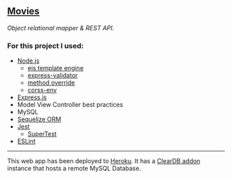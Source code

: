 [Movies](https://smg-movies.herokuapp.com/)
---

_Object relational mapper & REST API._
<h3>For this project I used:</h3>  

- [Node.js](https://nodejs.org)
  - [ejs template engine](https://ejs.co/)
  - [express-validator](https://www.npmjs.com/package/express-validator)
  - [method override](https://www.npmjs.com/package/method-override)
  - [corss-env](https://www.npmjs.com/package/cross-env)
- [Express.js](https://expressjs.com/)
- Model View Controller best practices
- MySQL
- [Sequelize ORM](https://sequelize.org/)
- [Jest](https://jestjs.io/)
  - [SuperTest](https://github.com/visionmedia/supertest)
- [ESLint](https://www.npmjs.com/package/eslint)

---

This web app has been deployed to [Heroku](https://devcenter.heroku.com/start). It has a [ClearDB addon](https://elements.heroku.com/addons/cleardb) instance that hosts a remote MySQL Database.  
